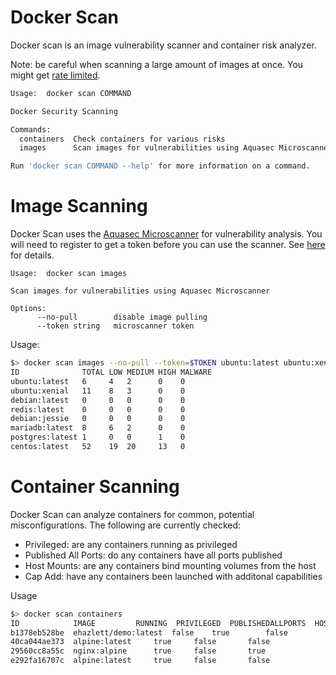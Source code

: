 # Docker Scan
Docker scan is an image vulnerability scanner and container risk analyzer.

Note: be careful when scanning a large amount of images at once.  You might get [rate limited](https://github.com/aquasecurity/microscanner#fair-use-policy).

```bash
Usage:  docker scan COMMAND

Docker Security Scanning

Commands:
  containers  Check containers for various risks
  images      Scan images for vulnerabilities using Aquasec Microscanner

Run 'docker scan COMMAND --help' for more information on a command.
```

# Image Scanning
Docker Scan uses the [Aquasec Microscanner](https://github.com/aquasecurity/microscanner) for vulnerability analysis.  You will need to register to get a token before you can use the scanner.  See [here](https://github.com/aquasecurity/microscanner#registering-for-a-token) for details.

```
Usage:  docker scan images

Scan images for vulnerabilities using Aquasec Microscanner

Options:
      --no-pull        disable image pulling
      --token string   microscanner token
```

Usage:

```bash
$> docker scan images --no-pull --token=$TOKEN ubuntu:latest ubuntu:xenial debian:latest redis:latest debian:jessie mariadb:latest postgres:latest centos:latest
ID              TOTAL LOW MEDIUM HIGH MALWARE
ubuntu:latest   6     4   2      0    0
ubuntu:xenial   11    8   3      0    0
debian:latest   0     0   0      0    0
redis:latest    0     0   0      0    0
debian:jessie   0     0   0      0    0
mariadb:latest  8     6   2      0    0
postgres:latest 1     0   0      1    0
centos:latest   52    19  20     13   0
```

# Container Scanning
Docker Scan can analyze containers for common, potential misconfigurations.  The following are currently checked:

- Privileged: are any containers running as privileged
- Published All Ports: do any containers have all ports published
- Host Mounts: are any containers bind mounting volumes from the host
- Cap Add: have any containers been launched with additonal capabilities

Usage

```bash
$> docker scan containers
ID            IMAGE			RUNNING  PRIVILEGED  PUBLISHEDALLPORTS  HOSTMOUNTS  CAPADD
b1378eb528be  ehazlett/demo:latest	false    true        false              2
40ca044ae373  alpine:latest		true     false       false              1           NET_ADMIN,MKNOD,KILL
29560cc8a55c  nginx:alpine		true     false       true               0
e292fa16707c  alpine:latest		true     false       false              1           NET_ADMIN
```
